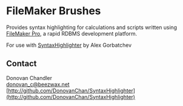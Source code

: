 # FileMaker Brushes #

Provides syntax highlighting for calculations and scripts written using [FileMaker Pro](http://www.filemaker.com), a rapid RDBMS development platform.

For use with [SyntaxHighlighter](http://alexgorbatchev.com/SyntaxHighlighter/) by Alex Gorbatchev

## Contact ##

Donovan Chandler  
donovan_c@beezwax.net  
[http://github.com/DonovanChan/SyntaxHighlighter](http://github.com/DonovanChan/SyntaxHighlighter)  

